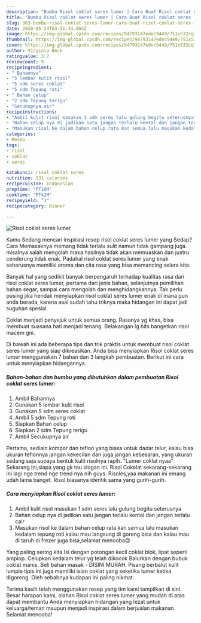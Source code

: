 ```yaml
---
description: "Bumbu Risol coklat seres lumer | Cara Buat Risol coklat seres lumer Yang Paling Enak"
title: "Bumbu Risol coklat seres lumer | Cara Buat Risol coklat seres lumer Yang Paling Enak"
slug: 363-bumbu-risol-coklat-seres-lumer-cara-buat-risol-coklat-seres-lumer-yang-paling-enak
date: 2020-05-24T03:51:34.884Z
image: https://img-global.cpcdn.com/recipes/94793147edec9449/751x532cq70/risol-coklat-seres-lumer-foto-resep-utama.jpg
thumbnail: https://img-global.cpcdn.com/recipes/94793147edec9449/751x532cq70/risol-coklat-seres-lumer-foto-resep-utama.jpg
cover: https://img-global.cpcdn.com/recipes/94793147edec9449/751x532cq70/risol-coklat-seres-lumer-foto-resep-utama.jpg
author: Virginia Beck
ratingvalue: 3.7
reviewcount: 9
recipeingredient:
- " Bahannya"
- "5 lembar kulit risol"
- "5 sdm seres coklat"
- "5 sdm Tepung roti"
- " Bahan celup"
- "2 sdm Tepung terigu"
- "Secukupnya air"
recipeinstructions:
- "Ambil kulit risol masukan 1 sdm seres lalu gulung begitu seterusnya"
- "Bahan celup nya di jadikan satu jangan terlalu kental dan jangan terlalu cair"
- "Masukan risol ke dalam bahan celup rata kan semua lalu masukan kedalam tepung roti kalau mau langsung di goreng bisa dan kalau mau di taruh di frezer juga bisa,selamat mencoba😊"
categories:
- Resep
tags:
- risol
- coklat
- seres

katakunci: risol coklat seres 
nutrition: 131 calories
recipecuisine: Indonesian
preptime: "PT10M"
cooktime: "PT42M"
recipeyield: "1"
recipecategory: Dinner

---
```



![Risol coklat seres lumer](https://img-global.cpcdn.com/recipes/94793147edec9449/751x532cq70/risol-coklat-seres-lumer-foto-resep-utama.jpg)

Kamu Sedang mencari inspirasi resep risol coklat seres lumer yang Sedap? Cara Memasaknya memang tidak terlalu sulit namun tidak gampang juga. misalnya salah mengolah maka hasilnya tidak akan memuaskan dan justru cenderung tidak enak. Padahal risol coklat seres lumer yang enak seharusnya memiliki aroma dan cita rasa yang bisa memancing selera kita.

Banyak hal yang sedikit banyak berpengaruh terhadap kualitas rasa dari risol coklat seres lumer, pertama dari jenis bahan, selanjutnya pemilihan bahan segar, sampai cara mengolah dan menghidangkannya. Tak perlu pusing jika hendak menyiapkan risol coklat seres lumer enak di mana pun anda berada, karena asal sudah tahu triknya maka hidangan ini dapat jadi suguhan spesial.

Coklat menjadi penyejuk untuk semua orang. Rasanya yg khas, bisa membuat suasana hati menjadi tenang. Belakangan lg hits bangetkan risol macem gni.


Di bawah ini ada beberapa tips dan trik praktis untuk membuat risol coklat seres lumer yang siap dikreasikan. Anda bisa menyiapkan Risol coklat seres lumer menggunakan 7 bahan dan 3 langkah pembuatan. Berikut ini cara untuk menyiapkan hidangannya.

<!--inarticleads1-->

##### Bahan-bahan dan bumbu yang dibutuhkan dalam pembuatan Risol coklat seres lumer:

1. Ambil  Bahannya
1. Gunakan 5 lembar kulit risol
1. Gunakan 5 sdm seres coklat
1. Ambil 5 sdm Tepung roti
1. Siapkan  Bahan celup
1. Siapkan 2 sdm Tepung terigu
1. Ambil Secukupnya air


Pertama, sediain kompor dan teflon yang biasa untuk dadar telur, kalau bisa ukuran teflonnya jangan kekecilan dan juga jangan kebesaran, yang ukuran sedang saja supaya bentuk kulit risolnya rapih. &#34;Lumer coklat nyaa&#34; Sekarang ini,siapa yang gk tau slogan ini. Risol Cokelat sekarang-sekarang ini lagi nge trend nge trend nya nih guys. Risoles,yaa makanan ini emang udah lama banget. Risol biasanya identik sama yang gurih-gurih. 

<!--inarticleads2-->

##### Cara menyiapkan Risol coklat seres lumer:

1. Ambil kulit risol masukan 1 sdm seres lalu gulung begitu seterusnya
1. Bahan celup nya di jadikan satu jangan terlalu kental dan jangan terlalu cair
1. Masukan risol ke dalam bahan celup rata kan semua lalu masukan kedalam tepung roti kalau mau langsung di goreng bisa dan kalau mau di taruh di frezer juga bisa,selamat mencoba😊


Yang paling sering kita Isi dengan potongan kecil coklat blok, lipat seperti amplop. Celupkan kedalam telur yg telah dikocok Balurkan dengan bubuk coklat manis. Beli bahan masak - DISINI MURAH. Pisang berbalut kulit lumpia tipis ini juga memiliki isian coklat yang seketika lumer ketika digoreng. Oleh sebabnya kudapan ini paling nikmat. 

Terima kasih telah menggunakan resep yang tim kami tampilkan di sini. Besar harapan kami, olahan Risol coklat seres lumer yang mudah di atas dapat membantu Anda menyiapkan hidangan yang lezat untuk keluarga/teman maupun menjadi inspirasi dalam berjualan makanan. Selamat mencoba!
